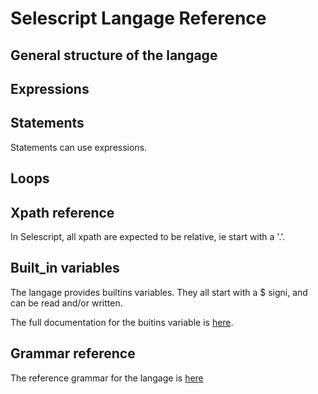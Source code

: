 # Selescript Langage Reference

## General structure of the langage

## Expressions

## Statements

Statements can use expressions.

## Loops

## Xpath reference

In Selescript, all xpath are expected to be relative, ie start with a '.'.

## Built_in variables

The langage provides builtins variables. They all start with a $ signi, and can be read and/or written.

The full documentation for the buitins variable is [here](../src/main/resources/rt/builtins.list).

## Grammar reference 

The reference grammar for the langage is [here](../src/amin/antlr4/auto/Selescript.g4)
